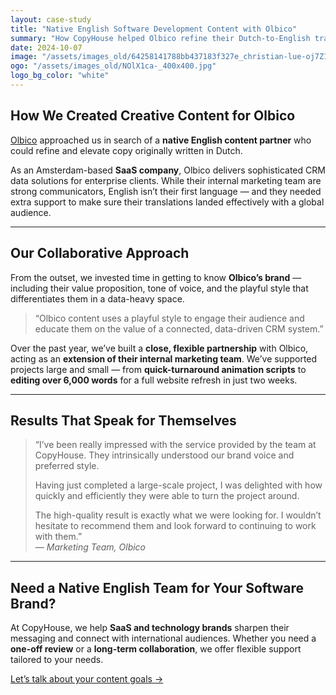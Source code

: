 ```yaml
---
layout: case-study
title: "Native English Software Development Content with Olbico"
summary: "How CopyHouse helped Olbico refine their Dutch-to-English translations and elevate their content for a global SaaS audience."
date: 2024-10-07
image: "/assets/images_old/64258141788bb437183f327e_christian-lue-oj7Z1ucRxcs-unsplash-1536x1024.jpeg"
ogo: "/assets/images_old/NOlX1ca-_400x400.jpg"
logo_bg_color: "white"
---
```


## How We Created Creative Content for Olbico

[Olbico](https://www.olbico.nl/) approached us in search of a **native English content partner** who could refine and elevate copy originally written in Dutch.

As an Amsterdam-based **SaaS company**, Olbico delivers sophisticated CRM data solutions for enterprise clients. While their internal marketing team are strong communicators, English isn’t their first language — and they needed extra support to make sure their translations landed effectively with a global audience.

---

## Our Collaborative Approach

From the outset, we invested time in getting to know **Olbico’s brand** — including their value proposition, tone of voice, and the playful style that differentiates them in a data-heavy space.

> “Olbico content uses a playful style to engage their audience and educate them on the value of a connected, data-driven CRM system.”

Over the past year, we’ve built a **close, flexible partnership** with Olbico, acting as an **extension of their internal marketing team**. We’ve supported projects large and small — from **quick-turnaround animation scripts** to **editing over 6,000 words** for a full website refresh in just two weeks.

---

## Results That Speak for Themselves

> “I’ve been really impressed with the service provided by the team at CopyHouse. They intrinsically understood our brand voice and preferred style.  
>   
> Having just completed a large-scale project, I was delighted with how quickly and efficiently they were able to turn the project around.  
>   
> The high-quality result is exactly what we were looking for. I wouldn’t hesitate to recommend them and look forward to continuing to work with them.”  
> — *Marketing Team, Olbico*

---

## Need a Native English Team for Your Software Brand?

At CopyHouse, we help **SaaS and technology brands** sharpen their messaging and connect with international audiences. Whether you need a **one-off review** or a **long-term collaboration**, we offer flexible support tailored to your needs.

[Let’s talk about your content goals →](https://www.copyhouse.io/contact)
